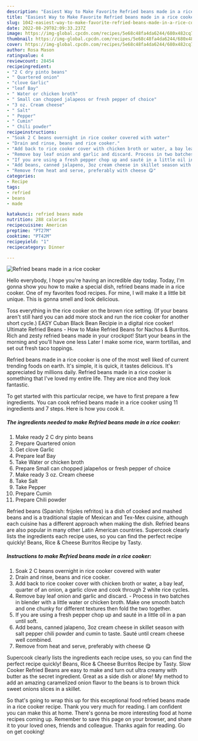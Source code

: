 ```yaml
---
description: "Easiest Way to Make Favorite Refried beans made in a rice cooker"
title: "Easiest Way to Make Favorite Refried beans made in a rice cooker"
slug: 1042-easiest-way-to-make-favorite-refried-beans-made-in-a-rice-cooker
date: 2022-08-29T02:09:33.237Z
image: https://img-global.cpcdn.com/recipes/5e68c48fa4da6244/680x482cq70/refried-beans-made-in-a-rice-cooker-recipe-main-photo.jpg
thumbnail: https://img-global.cpcdn.com/recipes/5e68c48fa4da6244/680x482cq70/refried-beans-made-in-a-rice-cooker-recipe-main-photo.jpg
cover: https://img-global.cpcdn.com/recipes/5e68c48fa4da6244/680x482cq70/refried-beans-made-in-a-rice-cooker-recipe-main-photo.jpg
author: Rosa Mason
ratingvalue: 4
reviewcount: 28454
recipeingredient:
- "2 C dry pinto beans"
- " Quartered onion"
- "clove Garlic"
- "leaf Bay"
- " Water or chicken broth"
- " Small can chopped jalapeos or fresh pepper of choice"
- "3 oz. Cream cheese"
- " Salt"
- " Pepper"
- " Cumin"
- " Chili powder"
recipeinstructions:
- "Soak 2 C beans overnight in rice cooker covered with water"
- "Drain and rinse, beans and rice cooker."
- "Add back to rice cooker cover with chicken broth or water, a bay leaf, quarter of an onion, a garlic clove and cook through 2 white rice cycles."
- "Remove bay leaf onion and garlic and discard. Process in two batches in blender with a little water or chicken broth. Make one smooth batch and one chunky for different textures then fold the two together."
- "If you are using a fresh pepper chop up and sauté in a little oil in a pan until soft."
- "Add beans, canned jalapeno, 3oz cream cheese in skillet season with salt pepper chili powder and cumin to taste. Sauté until cream cheese well combined."
- "Remove from heat and serve, preferably with cheese 😋"
categories:
- Recipe
tags:
- refried
- beans
- made

katakunci: refried beans made 
nutrition: 288 calories
recipecuisine: American
preptime: "PT27M"
cooktime: "PT42M"
recipeyield: "1"
recipecategory: Dinner

---
```



![Refried beans made in a rice cooker](https://img-global.cpcdn.com/recipes/5e68c48fa4da6244/680x482cq70/refried-beans-made-in-a-rice-cooker-recipe-main-photo.jpg)

Hello everybody, I hope you're having an incredible day today. Today, I'm gonna show you how to make a special dish, refried beans made in a rice cooker. One of my favorites food recipes. For mine, I will make it a little bit unique. This is gonna smell and look delicious.

Toss everything in the rice cooker on the brown rice setting. (If your beans aren&#39;t still hard you can add more stock and run the rice cooker for another short cycle.) EASY Cuban Black Bean Recipie in a digital rice cooker! Ultimate Refried Beans - How to Make Refried Beans for Nachos &amp; Burritos. Rich and zesty refried beans made in your crockpot! Start your beans in the morning and you&#39;ll have one less Later I make some rice, warm tortillas, and set out fresh taco toppings.

Refried beans made in a rice cooker is one of the most well liked of current trending foods on earth. It's simple, it is quick, it tastes delicious. It's appreciated by millions daily. Refried beans made in a rice cooker is something that I've loved my entire life. They are nice and they look fantastic.


To get started with this particular recipe, we have to first prepare a few ingredients. You can cook refried beans made in a rice cooker using 11 ingredients and 7 steps. Here is how you cook it.

<!--inarticleads1-->

##### The ingredients needed to make Refried beans made in a rice cooker:

1. Make ready 2 C dry pinto beans
1. Prepare  Quartered onion
1. Get clove Garlic
1. Prepare leaf Bay
1. Take  Water or chicken broth
1. Prepare  Small can chopped jalapeños or fresh pepper of choice
1. Make ready 3 oz. Cream cheese
1. Take  Salt
1. Take  Pepper
1. Prepare  Cumin
1. Prepare  Chili powder


Refried beans (Spanish: frijoles refritos) is a dish of cooked and mashed beans and is a traditional staple of Mexican and Tex-Mex cuisine, although each cuisine has a different approach when making the dish. Refried beans are also popular in many other Latin American countries. Supercook clearly lists the ingredients each recipe uses, so you can find the perfect recipe quickly! Beans, Rice &amp; Cheese Burritos Recipe by Tasty. 

<!--inarticleads2-->

##### Instructions to make Refried beans made in a rice cooker:

1. Soak 2 C beans overnight in rice cooker covered with water
1. Drain and rinse, beans and rice cooker.
1. Add back to rice cooker cover with chicken broth or water, a bay leaf, quarter of an onion, a garlic clove and cook through 2 white rice cycles.
1. Remove bay leaf onion and garlic and discard. - Process in two batches in blender with a little water or chicken broth. Make one smooth batch and one chunky for different textures then fold the two together.
1. If you are using a fresh pepper chop up and sauté in a little oil in a pan until soft.
1. Add beans, canned jalapeno, 3oz cream cheese in skillet season with salt pepper chili powder and cumin to taste. Sauté until cream cheese well combined.
1. Remove from heat and serve, preferably with cheese 😋


Supercook clearly lists the ingredients each recipe uses, so you can find the perfect recipe quickly! Beans, Rice &amp; Cheese Burritos Recipe by Tasty. Slow Cooker Refried Beans are easy to make and turn out ultra creamy with butter as the secret ingredient. Great as a side dish or alone! My method to add an amazing caramelized onion flavor to the beans is to brown thick sweet onions slices in a skillet. 

So that's going to wrap this up for this exceptional food refried beans made in a rice cooker recipe. Thank you very much for reading. I am confident you can make this at home. There's gonna be more interesting food at home recipes coming up. Remember to save this page on your browser, and share it to your loved ones, friends and colleague. Thanks again for reading. Go on get cooking!
